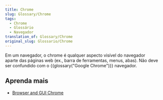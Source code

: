 ```yaml
---
title: Chrome
slug: Glossary/Chrome
tags:
  - Chrome
  - Glossário
  - Navegador
translation_of: Glossary/Chrome
original_slug: Glossario/Chrome
---
```

Em um navegador, o chrome é qualquer aspecto visível do navegador aparte das páginas web (ex., barra de ferramentas, menus, abas). Não deve ser confundido com o {{glossary("Google Chrome")}} navegador.

## Aprenda mais

- [Browser and GUI Chrome](http://www.nngroup.com/articles/browser-and-gui-chrome/)
